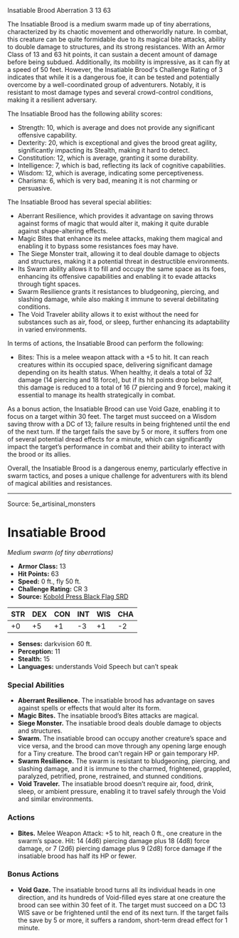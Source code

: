 <MonsterName/>Insatiable Brood</MonsterName>
<CreatureType/>Aberration</CreatureType>
<CR/>3</CR>
<AC/>13</AC>
<HP/>63</HP>
<summary>The Insatiable Brood is a medium swarm made up of tiny aberrations, characterized by its chaotic movement and otherworldly nature. In combat, this creature can be quite formidable due to its magical bite attacks, ability to double damage to structures, and its strong resistances. With an Armor Class of 13 and 63 hit points, it can sustain a decent amount of damage before being subdued. Additionally, its mobility is impressive, as it can fly at a speed of 50 feet. However, the Insatiable Brood's Challenge Rating of 3 indicates that while it is a dangerous foe, it can be tested and potentially overcome by a well-coordinated group of adventurers. Notably, it is resistant to most damage types and several crowd-control conditions, making it a resilient adversary. </summary>

<detail>

The Insatiable Brood has the following ability scores:
- Strength: 10, which is average and does not provide any significant offensive capability.
- Dexterity: 20, which is exceptional and gives the brood great agility, significantly impacting its Stealth, making it hard to detect.
- Constitution: 12, which is average, granting it some durability.
- Intelligence: 7, which is bad, reflecting its lack of cognitive capabilities.
- Wisdom: 12, which is average, indicating some perceptiveness.
- Charisma: 6, which is very bad, meaning it is not charming or persuasive.

The Insatiable Brood has several special abilities:
- Aberrant Resilience, which provides it advantage on saving throws against forms of magic that would alter it, making it quite durable against shape-altering effects.
- Magic Bites that enhance its melee attacks, making them magical and enabling it to bypass some resistances foes may have.
- The Siege Monster trait, allowing it to deal double damage to objects and structures, making it a potential threat in destructible environments.
- Its Swarm ability allows it to fill and occupy the same space as its foes, enhancing its offensive capabilities and enabling it to evade attacks through tight spaces.
- Swarm Resilience grants it resistances to bludgeoning, piercing, and slashing damage, while also making it immune to several debilitating conditions.
- The Void Traveler ability allows it to exist without the need for substances such as air, food, or sleep, further enhancing its adaptability in varied environments.

In terms of actions, the Insatiable Brood can perform the following:
- Bites: This is a melee weapon attack with a +5 to hit. It can reach creatures within its occupied space, delivering significant damage depending on its health status. When healthy, it deals a total of 32 damage (14 piercing and 18 force), but if its hit points drop below half, this damage is reduced to a total of 16 (7 piercing and 9 force), making it essential to manage its health strategically in combat.

As a bonus action, the Insatiable Brood can use Void Gaze, enabling it to focus on a target within 30 feet. The target must succeed on a Wisdom saving throw with a DC of 13; failure results in being frightened until the end of the next turn. If the target fails the save by 5 or more, it suffers from one of several potential dread effects for a minute, which can significantly impact the target’s performance in combat and their ability to interact with the brood or its allies.

Overall, the Insatiable Brood is a dangerous enemy, particularly effective in swarm tactics, and poses a unique challenge for adventurers with its blend of magical abilities and resistances.</detail>



---

Source: 5e_artisinal_monsters

# Insatiable Brood

*Medium swarm (of tiny aberrations)*

- **Armor Class:** 13
- **Hit Points:** 63
- **Speed:** 0 ft., fly 50 ft.
- **Challenge Rating:** CR 3
- **Source:** [Kobold Press Black Flag SRD](https://koboldpress.com/black-flag-roleplaying/)

| STR | DEX | CON | INT | WIS | CHA |
| --- | --- | --- | --- | --- | --- |
| +0 | +5 | +1 | -3 | +1 | -2 |

- **Senses:** darkvision 60 ft.
- **Perception:** 11
- **Stealth:** 15
- **Languages:** understands Void Speech but can’t speak

### Special Abilities

- **Aberrant Resilience.** The insatiable brood has advantage on saves against spells or effects that would alter its form.
- **Magic Bites.** The insatiable brood’s Bites attacks are magical.
- **Siege Monster.** The insatiable brood deals double damage to objects and structures.
- **Swarm.** The insatiable brood can occupy another creature’s space and vice versa, and the brood can move through any opening large enough for a Tiny creature. The brood can’t regain HP or gain temporary HP.
- **Swarm Resilience.** The swarm is resistant to bludgeoning, piercing, and slashing damage, and it is immune to the charmed, frightened, grappled, paralyzed, petrified, prone, restrained, and stunned conditions.
- **Void Traveler.** The insatiable brood doesn’t require air, food, drink, sleep, or ambient pressure, enabling it to travel safely through the Void and similar environments.

### Actions

- **Bites.** Melee Weapon Attack: +5 to hit, reach 0 ft., one creature in the swarm’s space. Hit: 14 (4d6) piercing damage plus 18 (4d8) force damage, or 7 (2d6) piercing damage plus 9 (2d8) force damage if the insatiable brood has half its HP or fewer.

### Bonus Actions

- **Void Gaze.** The insatiable brood turns all its individual heads in one direction, and its hundreds of Void-filled eyes stare at one creature the brood can see within 30 feet of it. The target must succeed on a DC 13 WIS save or be frightened until the end of its next turn. If the target fails the save by 5 or more, it suffers a random, short-term dread effect for 1 minute.



